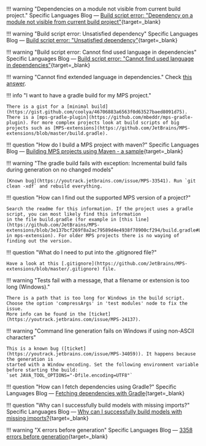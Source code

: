 !!! warning "Dependencies on a module not visible from current build project."
    Specific Languages Blog &mdash; [Build script error: "Dependency on a module not visible from current build project"](https://specificlanguages.com/posts/build-script-errors/dependency-on-a-module-not-visible-from-current-build-project/){target=_blank}

!!! warning "Build script error: Unsatisfied dependency"
    Specific Languages Blog &mdash; [Build script error: "Unsatisfied dependency"](https://specificlanguages.com/posts/build-script-errors/unsatisfied-dependency/){target=_blank}

!!! warning "Build script error: Cannot find used language in dependencies"
    Specific Languages Blog &mdash; [Build script error: "Cannot find used language in dependencies"](https://specificlanguages.com/posts/build-script-errors/cannot-find-used-language-in-dependencies/){target=_blank}

!!! warning "Cannot find extended language in dependencies."
    Check [this answer](https://mps-support.jetbrains.com/hc/en-us/community/posts/360004407199/comments/360000679499).

!!! info "I want to have a gradle build for my MPS project."

    There is a gist for a [minimal build](https://gist.github.com/coolya/46706883a6563f0d63527baed8091d75). There is a [mps-gradle-plugin](https://github.com/mbeddr/mps-gradle-plugin). For more complex projects look at build scripts of big projects such as [MPS-extensions](https://github.com/JetBrains/MPS-extensions/blob/master/build.gradle).

!!! question "How do I build a MPS project with maven?"
    Specific Languages Blog &mdash; [Building MPS projects using Maven - a sample](https://specificlanguages.com/posts/building-mps-projects-using-maven/){target=_blank}

!!! warning "The gradle build fails with exception: Incremental build fails during generation on no changed models"

    [Known bug](https://youtrack.jetbrains.com/issue/MPS-33541). Run `git clean -xdf` and rebuild everything.

!!! question "How can I find out the supported MPS version of a project?"

    Search the readme for this information. If the project uses a gradle script, you can most likely find this information
    in the file build.gradle (for example in [this line](https://github.com/JetBrains/MPS-extensions/blob/3e137bcf269f8a2ac79589d4e4938f78900cf294/build.gradle#L81)
    in mps-extension). For older MPS projects there is no waying of finding out the version.

!!! question "What do I need to put into the .gitignored file?"

    Have a look at this [.gitignore](https://github.com/JetBrains/MPS-extensions/blob/master/.gitignore) file.

!!! warning "Tests fail with a message, that a filename or extension is too long (Windows)."

    There is a path that is too long for Windows in the build script. 
    Choose the option 'compressArgs' in 'test modules' node to fix the issue.
    More info can be found in the [ticket](https://youtrack.jetbrains.com/issue/MPS-24137).

!!! warning "Command line generation fails on Windows if using non-ASCII characters"
    
    This is a known bug ([ticket](https://youtrack.jetbrains.com/issue/MPS-34059)). It happens because the generation is
    started with a Window encoding. Set the following environment variable before starting the build:
    `set JAVA_TOOL_OPTIONS="-Dfile.encoding=UTF8"`

!!! question "How can I fetch dependencies using Gradle?"
    Specific Languages Blog &mdash; [Fetching dependencies with Gradle](https://specificlanguages.com/posts/2022-01/31-fetching-dependencies-with-gradle/){target=_blank}

!!! question "Why can I successfully build models with missing imports?"
    Specific Languages Blog &mdash; [Why can I successfully build models with missing imports?](https://specificlanguages.com/posts/2022-02/11-successfully-build-models-with-errors/){target=_blank}

!!! warning "X errors before generation"
    Specific Languages Blog &mdash; [3358 errors before generation](https://specificlanguages.com/posts/2022-02/17-errors-before-generation/){target=_blank}

